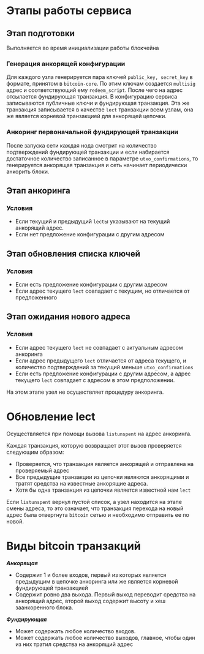 # Этапы работы сервиса

## Этап подготовки

Выполняется во время инициализации работы блокчейна

### Генерация анкорящей конфигурации

Для каждого узла генерируется пара ключей `public_key, secret_key` в формате, принятом в `bitcoin-core`. По этим ключам создается `multisig` адрес и соответствующий ему `redeem_script`. После чего на адрес отсылается фундирующая транзакция. 
В конфигурацию сервиса записываются публичные ключи и фундирующая транзакция. Эта же транзакция записывается в качестве `lect` транзакции всем узлам, она же является корневой транзакцией для анкорящей цепочки. 

### Анкоринг первоначальной фундирующей транзакции

После запуска сети каждая нода смотрит на количество подтверждений фундирующей транзакции и если набирается достаточное количество записанное в параметре `utxo_confirmations`, то генерируется анкорящая транзакция и сеть начинает периодически анкорить блоки.

## Этап анкоринга

### Условия
* Если текущий и предыдущий `lect`ы указывают на текущий анкорящий адрес.
* Если нет предложение конфигурации с другим адресом

## Этап обновления списка ключей

### Условия
* Если есть предложение конфигурации с другим адресом
* Если адрес текущего `lect` совпадает с текущим, но отличается от предложенного

## Этап ожидания нового адреса

### Условия
* Если адрес текущего `lect` не совпадает с актуальным адресом анкоринга
* Если адрес предыдущего `lect` отличается от адреса текущего, и количество подтверждений за текущий меньше `utxo_confirmations`
* Если есть предложение конфигурации с другим адресом, а адрес текущего `lect` совпадает с адресом в этом предположении.
 
 На этом этапе узел не осуществляет процедуру анкоринга.


# Обновление lect

Осуществляется при помощи вызова `listunspent` на адрес анкоринга. 

Каждая транзакция, которую возвращает этот вызов проверяется следующим образом:
* Проверяется, что транзакция является анкорящей и отправлена на проверяемый адрес
* Все предыдущие транзакции из цепочки являются анкорящими и тратят средства на известные анкорящие адреса. 
* Хотя бы одна транзакция из цепочки является известной нам `lect`

Если `listunspent` вернул пустой список, а узел находится на этапе смены адреса, то это означает, что транзакция перехода на новый адрес была отвергнута `bitcoin` сетью и необходимо отправить ее по новой.

# Виды bitcoin транзакций

***Анкорящая*** 
 * Содержит 1 и более входов, первый из которых является предыдущим в цепочке анкоринга или же является корневой фундирующей транзакцией
 * Содержит ровно два выхода. Первый выход переводит средства на анкорящий адрес, второй выход содержит высоту и хеш заанкоренного блока.

***Фундирующая***
 * Может содержать любое количество входов.
 * Может содержать любое количество выходов, главное, чтобы один из них тратил средства на анкорящий адрес

